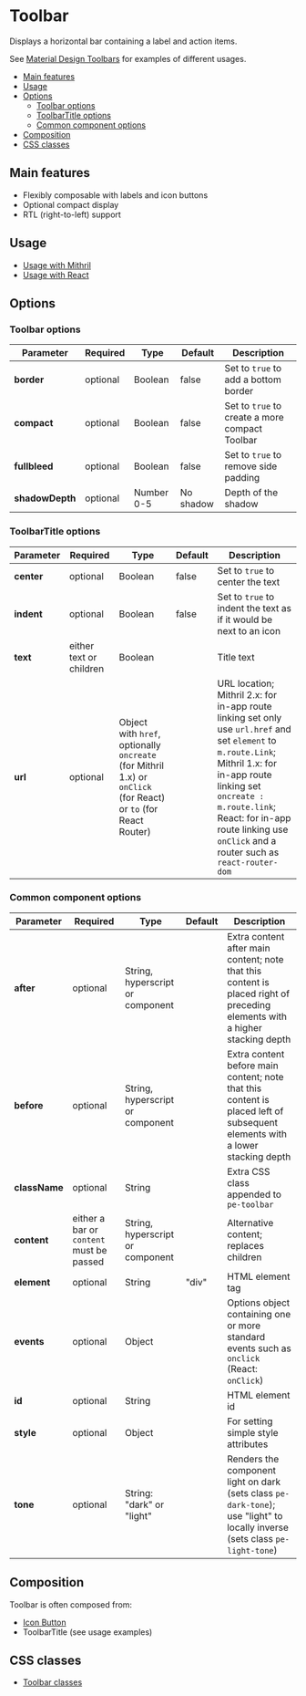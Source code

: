 # Toolbar

Displays a horizontal bar containing a label and action items. 

See [Material Design Toolbars](https://material.io/guidelines/layout/structure.html#structure-Toolbars) for examples of different usages.

<!-- MarkdownTOC autolink="true" autoanchor="true" bracket="round" levels="1,2,3" -->

- [Main features](#main-features)
- [Usage](#usage)
- [Options](#options)
  - [Toolbar options](#toolbar-options)
  - [ToolbarTitle options](#toolbartitle-options)
  - [Common component options](#common-component-options)
- [Composition](#composition)
- [CSS classes](#css-classes)

<!-- /MarkdownTOC -->


<a id="main-features"></a>
## Main features

* Flexibly composable with labels and icon buttons
* Optional compact display
* RTL (right-to-left) support



<a id="usage"></a>
## Usage

* [Usage with Mithril](mithril/toolbar.md)
* [Usage with React](react/toolbar.md)



<a id="options"></a>
## Options


<a id="toolbar-options"></a>
### Toolbar options

| **Parameter** |  **Required** | **Type** | **Default** | **Description** |
| ------------- | -------------- | -------- | ----------- | --------------- |
| **border** | optional | Boolean | false | Set to `true` to add a bottom border |
| **compact** | optional | Boolean | false | Set to `true` to create a more compact Toolbar |
| **fullbleed** | optional | Boolean | false | Set to `true` to remove side padding |
| **shadowDepth** | optional | Number 0-5 | No shadow | Depth of the shadow |


<a id="toolbartitle-options"></a>
### ToolbarTitle options

| **Parameter** |  **Required** | **Type** | **Default** | **Description** |
| ------------- | -------------- | -------- | ----------- | --------------- |
| **center**    | optional | Boolean | false | Set to `true` to center the text |
| **indent**    | optional | Boolean | false | Set to `true` to indent the text as if it would be next to an icon |
| **text**      | either text or children | Boolean |  | Title text |
| **url** | optional | Object with `href`, optionally `oncreate` (for Mithril 1.x) or `onClick` (for React) or `to` (for React Router) | | URL location; Mithril 2.x: for in-app route linking set  only use `url.href` and set `element` to `m.route.Link`; Mithril 1.x: for in-app route linking set `oncreate : m.route.link`; React: for in-app route linking use `onClick` and a router such as `react-router-dom` |


<a id="common-component-options"></a>
### Common component options

| **Parameter** |  **Required** | **Type** | **Default** | **Description** |
| ------------- | -------------- | -------- | ----------- | --------------- |
| **after** | optional | String, hyperscript or component | | Extra content after main content; note that this content is placed right of preceding elements with a higher stacking depth |
| **before** | optional | String, hyperscript or component | | Extra content before main content; note that this content is placed left of subsequent elements with a lower stacking depth |
| **className** | optional | String |  | Extra CSS class appended to `pe-toolbar` |
| **content** | either a bar or `content` must be passed | String, hyperscript or component | | Alternative content; replaces children |
| **element**   | optional | String | "div" | HTML element tag |
| **events** | optional | Object | | Options object containing one or more standard events such as `onclick` (React: `onClick`) |
| **id** | optional | String | | HTML element id |
| **style**     | optional | Object |       | For setting simple style attributes |
| **tone**      | optional       | String: "dark" or "light" |  | Renders the component light on dark (sets class `pe-dark-tone`); use "light" to locally inverse (sets class `pe-light-tone`) |



<a id="composition"></a>
## Composition

Toolbar is often composed from:

* [Icon Button](icon-button.md)
* ToolbarTitle (see usage examples)



<a id="css-classes"></a>
## CSS classes

* [Toolbar classes](../../packages/polythene-css-classes/toolbar.js)

